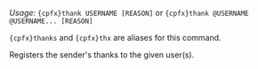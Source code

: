 *Usage:* `{cpfx}thank USERNAME [REASON]` or `{cpfx}thank @USERNAME @USERNAME... [REASON]`

`{cpfx}thanks` and `{cpfx}thx` are aliases for this command.

Registers the sender's thanks to the given user(s).
